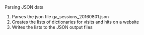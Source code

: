Parsing JSON data

1. Parses the json file ga_sessions_20160801.json
2. Creates the lists of dictionaries for visits and hits on a website
3. Writes the lists to the JSON output files
